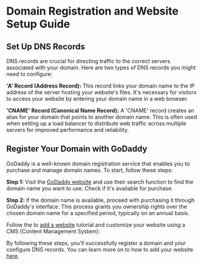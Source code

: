 # Domain Registration and Website Setup Guide

## Set Up DNS Records

DNS records are crucial for directing traffic to the correct servers associated with your domain. Here are two types of DNS records you might need to configure:

**'A' Record (Address Record):** This record links your domain name to the IP address of the server hosting your website's files. It's necessary for visitors to access your website by entering your domain name in a web browser.

**'CNAME' Record (Canonical Name Record):** A 'CNAME' record creates an alias for your domain that points to another domain name. This is often used when setting up a load balancer to distribute web traffic across multiple servers for improved performance and reliability.

## Register Your Domain with GoDaddy

GoDaddy is a well-known domain registration service that enables you to purchase and manage domain names. To start, follow these steps:

**Step 1:** Visit the [GoDaddy website](https://www.godaddy.com/) and use their search function to find the domain name you want to use. Check if it's available for purchase.

**Step 2:** If the domain name is available, proceed with purchasing it through GoDaddy's interface. This process grants you ownership rights over the chosen domain name for a specified period, typically on an annual basis.

Follow the to <a href="/tutorials/websites/add-website/#adding-a-site">add a website</a> tutorial and customize your website using a CMS (Content Management System):

By following these steps, you'll successfully register a domain and your configure DNS records. You can learn more on to how to add your website <a href="/tutorials/websites/add-website/#adding-a-site">here</a>.

